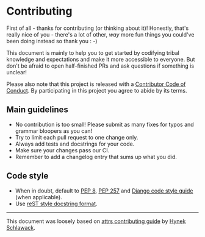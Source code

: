 # Contributing
First of all - thanks for contributing (or thinking about it)! Honestly, that's
really nice of you - there's a lot of other, _way_ more fun things you could've
been doing instead so thank you : -)

This document is mainly to help you to get started by codifying tribal
knowledge and expectations and make it more accessible to everyone. But don't
be afraid to open half-finished PRs and ask questions if something is unclear!

Please also note that this project is released with a
[Contributor Code of Conduct][code of conduct]. By participating in this
project you agree to abide by its terms.

## Main guidelines
- No contribution is too small! Please submit as many fixes for typos and
  grammar bloopers as you can!
- Try to limit each pull request to one change only.
- Always add tests and docstrings for your code.
- Make sure your changes pass our CI.
- Remember to add a changelog entry that sums up what you did.

## Code style
- When in doubt, default to [PEP 8][pep8], [PEP 257][pep257] and
  [Django code style guide][django code style] (when applicable).
- Use [reST style docstring format][docstring format].

---

This document was loosely based on [attrs contributing guide][attrs contributing guide]
by [Hynek Schlawack][hynek].


[attrs contributing guide]: https://github.com/python-attrs/attrs/blob/master/.github/CONTRIBUTING.rst
[code of conduct]: https://github.com/pawelad/pymonzo/blob/master/.github/CODE_OF_CONDUCT.md
[django code style]: https://docs.djangoproject.com/en/dev/internals/contributing/writing-code/coding-style/
[docstring format]: https://thomas-cokelaer.info/tutorials/sphinx/docstring_python.html
[hynek]: https://hynek.me/about/
[pep257]:  https://www.python.org/dev/peps/pep-0257/
[pep8]: https://www.python.org/dev/peps/pep-0008/
[pyenv]: https://github.com/pyenv/pyenv
[tox]: https://tox.readthedocs.io/
